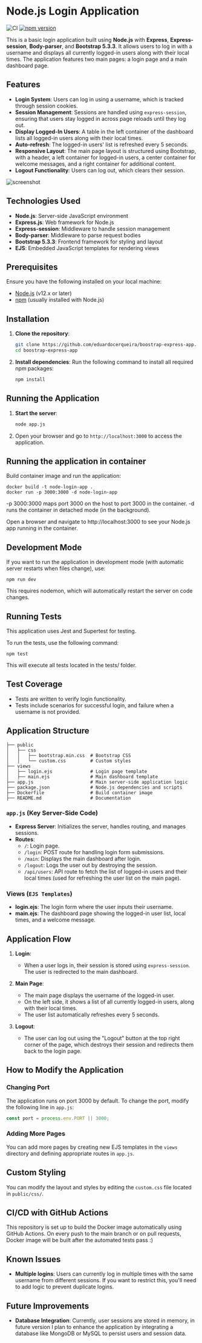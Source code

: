 # Node.js Login Application

![CI](https://github.com/eduardocerqueira/bootstrap-express-app/actions/workflows/ci.yml/badge.svg) [![npm version](https://badge.fury.io/js/express.svg)](https://badge.fury.io/js/express)

This is a basic login application built using **Node.js** with **Express**, **Express-session**, **Body-parser**, and **Bootstrap 5.3.3**. It allows users to log in with a username and displays all currently logged-in users along with their local times. The application features two main pages: a login page and a main dashboard page.

## Features

- **Login System**: Users can log in using a username, which is tracked through session cookies.
- **Session Management**: Sessions are handled using `express-session`, ensuring that users stay logged in across page reloads until they log out.
- **Display Logged-In Users**: A table in the left container of the dashboard lists all logged-in users along with their local times.
- **Auto-refresh**: The logged-in users' list is refreshed every 5 seconds.
- **Responsive Layout**: The main page layout is structured using Bootstrap, with a header, a left container for logged-in users, a center container for welcome messages, and a right container for additional content.
- **Logout Functionality**: Users can log out, which clears their session.

![screenshot](./doc/screenshot.png)

## Technologies Used

- **Node.js**: Server-side JavaScript environment
- **Express.js**: Web framework for Node.js
- **Express-session**: Middleware to handle session management
- **Body-parser**: Middleware to parse request bodies
- **Bootstrap 5.3.3**: Frontend framework for styling and layout
- **EJS**: Embedded JavaScript templates for rendering views

## Prerequisites

Ensure you have the following installed on your local machine:

- [Node.js](https://nodejs.org/) (v12.x or later)
- [npm](https://www.npmjs.com/) (usually installed with Node.js)

## Installation

1. **Clone the repository**:
    ```bash
    git clone https://github.com/eduardocerqueira/boostrap-express-app.git
    cd boostrap-express-app
    ```

2. **Install dependencies**:
    Run the following command to install all required npm packages:
    ```bash
    npm install
    ```

## Running the Application

1. **Start the server**:
    ```bash
    node app.js
    ```

2. Open your browser and go to `http://localhost:3000` to access the application.

## Running the application in container

Build container image and run the application:

```
docker build -t node-login-app .
docker run -p 3000:3000 -d node-login-app
```

-p 3000:3000 maps port 3000 on the host to port 3000 in the container.
-d runs the container in detached mode (in the background).

Open a browser and navigate to http://localhost:3000 to see your Node.js app running in the container.

## Development Mode
If you want to run the application in development mode (with automatic server restarts when files change), use:

```
npm run dev
```

This requires nodemon, which will automatically restart the server on code changes.

## Running Tests
This application uses Jest and Supertest for testing.

To run the tests, use the following command:

```
npm test
```
This will execute all tests located in the tests/ folder.

## Test Coverage
* Tests are written to verify login functionality.
* Tests include scenarios for successful login, and failure when a username is not provided.

## Application Structure

```
├── public
│   ├── css
│   │   ├── bootstrap.min.css  # Bootstrap CSS
│   │   └── custom.css         # Custom styles
├── views
│   ├── login.ejs              # Login page template
│   ├── main.ejs               # Main dashboard template
├── app.js                     # Main server-side application logic
├── package.json               # Node.js dependencies and scripts
├── Dockerfile                 # Build container image
├── README.md                  # Documentation
```

### `app.js` (Key Server-Side Code)
- **Express Server**: Initializes the server, handles routing, and manages sessions.
- **Routes**:
  - `/`: Login page.
  - `/login`: POST route for handling login form submissions.
  - `/main`: Displays the main dashboard after login.
  - `/logout`: Logs the user out by destroying the session.
  - `/api/users`: API route to fetch the list of logged-in users and their local times (used for refreshing the user list on the main page).

### Views (`EJS Templates`)
- **login.ejs**: The login form where the user inputs their username.
- **main.ejs**: The dashboard page showing the logged-in user list, local times, and a welcome message.

## Application Flow

1. **Login**: 
    - When a user logs in, their session is stored using `express-session`. The user is redirected to the main dashboard.
   
2. **Main Page**:
    - The main page displays the username of the logged-in user.
    - On the left side, it shows a list of all currently logged-in users, along with their local times.
    - The user list automatically refreshes every 5 seconds.

3. **Logout**:
    - The user can log out using the "Logout" button at the top right corner of the page, which destroys their session and redirects them back to the login page.

## How to Modify the Application

### Changing Port
The application runs on port 3000 by default. To change the port, modify the following line in `app.js`:
```javascript
const port = process.env.PORT || 3000;
```

### Adding More Pages
You can add more pages by creating new EJS templates in the `views` directory and defining appropriate routes in `app.js`.

## Custom Styling

You can modify the layout and styles by editing the `custom.css` file located in `public/css/`.

## CI/CD with GitHub Actions
This repository is set up to build the Docker image automatically using GitHub Actions.
On every push to the main branch or on pull requests, Docker image will be built after the automated tests pass :)

## Known Issues

- **Multiple logins**: Users can currently log in multiple times with the same username from different sessions. If you want to restrict this, you'll need to add logic to prevent duplicate logins.
  
## Future Improvements

- **Database Integration**: Currently, user sessions are stored in memory, in future version I plan to enhance the application by integrating a database like MongoDB or MySQL to persist users and session data.

